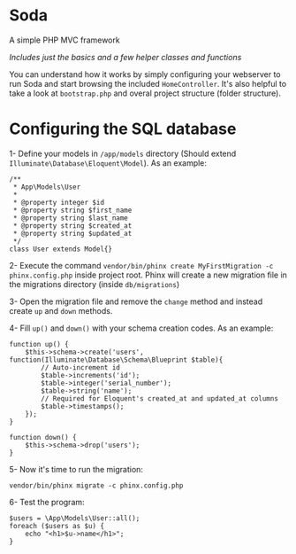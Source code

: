 # Soda
A simple PHP MVC framework

*Includes just the basics and a few helper classes and functions*

You can understand how it works by simply configuring your webserver to run Soda and start browsing the included `HomeController`. It's also helpful to take a look at `bootstrap.php` and overal project structure (folder structure).

# Configuring the SQL database
1- Define your models in `/app/models` directory (Should extend `Illuminate\Database\Eloquent\Model`). As an example:

```
/**
 * App\Models\User
 *
 * @property integer $id
 * @property string $first_name
 * @property string $last_name
 * @property string $created_at
 * @property string $updated_at
 */
class User extends Model{}
```

2- Execute the command `vendor/bin/phinx create MyFirstMigration -c phinx.config.php` inside project root.
Phinx will create a new migration file in the migrations directory (inside `db/migrations`)

3- Open the migration file and remove the `change` method and instead create `up` and `down` methods.

4- Fill `up()` and `down()` with your schema creation codes. As an example:

```
function up() {
    $this->schema->create('users', function(Illuminate\Database\Schema\Blueprint $table){
        // Auto-increment id
        $table->increments('id');
        $table->integer('serial_number');
        $table->string('name');
        // Required for Eloquent's created_at and updated_at columns
        $table->timestamps();
    });
}

function down() {
    $this->schema->drop('users');
}
```

5- Now it's time to run the migration:

`vendor/bin/phinx migrate -c phinx.config.php`

6- Test the program:

```
$users = \App\Models\User::all();
foreach ($users as $u) {
    echo "<h1>$u->name</h1>";
}
```